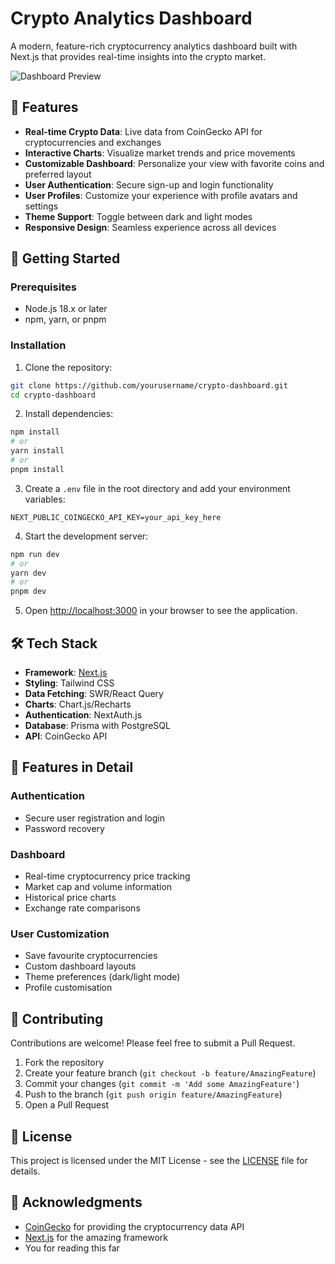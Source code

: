 # Crypto Analytics Dashboard

A modern, feature-rich cryptocurrency analytics dashboard built with Next.js that provides real-time insights into the crypto market.

![Dashboard Preview](public/preview.png)

## 🌟 Features

- **Real-time Crypto Data**: Live data from CoinGecko API for cryptocurrencies and exchanges
- **Interactive Charts**: Visualize market trends and price movements
- **Customizable Dashboard**: Personalize your view with favorite coins and preferred layout
- **User Authentication**: Secure sign-up and login functionality
- **User Profiles**: Customize your experience with profile avatars and settings
- **Theme Support**: Toggle between dark and light modes
- **Responsive Design**: Seamless experience across all devices

## 🚀 Getting Started

### Prerequisites

- Node.js 18.x or later
- npm, yarn, or pnpm

### Installation

1. Clone the repository:
```bash
git clone https://github.com/yourusername/crypto-dashboard.git
cd crypto-dashboard
```

2. Install dependencies:
```bash
npm install
# or
yarn install
# or
pnpm install
```

3. Create a `.env` file in the root directory and add your environment variables:
```env
NEXT_PUBLIC_COINGECKO_API_KEY=your_api_key_here
```

4. Start the development server:
```bash
npm run dev
# or
yarn dev
# or
pnpm dev
```

5. Open [http://localhost:3000](http://localhost:3000) in your browser to see the application.

## 🛠️ Tech Stack

- **Framework**: [Next.js](https://nextjs.org/)
- **Styling**: Tailwind CSS
- **Data Fetching**: SWR/React Query
- **Charts**: Chart.js/Recharts
- **Authentication**: NextAuth.js
- **Database**: Prisma with PostgreSQL
- **API**: CoinGecko API

## 📱 Features in Detail

### Authentication
- Secure user registration and login
- Password recovery

### Dashboard
- Real-time cryptocurrency price tracking
- Market cap and volume information
- Historical price charts
- Exchange rate comparisons

### User Customization
- Save favourite cryptocurrencies
- Custom dashboard layouts
- Theme preferences (dark/light mode)
- Profile customisation

## 🤝 Contributing

Contributions are welcome! Please feel free to submit a Pull Request.

1. Fork the repository
2. Create your feature branch (`git checkout -b feature/AmazingFeature`)
3. Commit your changes (`git commit -m 'Add some AmazingFeature'`)
4. Push to the branch (`git push origin feature/AmazingFeature`)
5. Open a Pull Request

## 📝 License

This project is licensed under the MIT License - see the [LICENSE](LICENSE) file for details.

## 🙏 Acknowledgments

- [CoinGecko](https://www.coingecko.com/) for providing the cryptocurrency data API
- [Next.js](https://nextjs.org/) for the amazing framework
- You for reading this far
